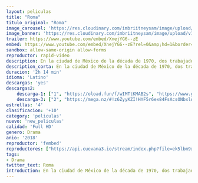 ```yaml
---
layout: peliculas
title: "Roma"
titulo_original: "Roma"
image_carousel: 'https://res.cloudinary.com/imbriitneysam/image/upload/v1545878577/roma-poster-min.jpg'
image_banner: 'https://res.cloudinary.com/imbriitneysam/image/upload/v1545878579/roma-banner-min.jpg'
trailer: https://www.youtube.com/embed/XnejYG6--zE
embed: https://www.youtube.com/embed/XnejYG6--zE?rel=0&amp;hd=1&border=0&wmode=opaque&enablejsapi=1&modestbranding=1&controls=1&showinfo=1
sandbox: allow-same-origin allow-forms
reproductor: rapid-video
description: En la ciudad de México de la década de 1970, dos trabajadoras domésticas ayudan a una madre de cuatro hijos mientras su esposo está ausente por un período prolongado.
description_corta: En la ciudad de México de la década de 1970, dos trabajadoras domésticas ayudan a una madre de cuatro hijos mientras su esposo está ausente por un período prolongado.
duracion: '2h 14 min'
idioma: 'Latino'
descargas: 'yes'
descargas2:
    descarga-1: ["1", "https://oload.fun/f/wIMTtKMAB2s", "https://www.google.com/s2/favicons?domain=openload.co","OpenLoad","https://res.cloudinary.com/imbriitneysam/image/upload/v1541473684/mexico.png", "Latino", "Full HD"]
    descarga-3: ["2", "https://mega.nz/#!z6ZyyKZI!HYF5r6ex84FsAcsONbxlA3o7A1Ji4h375CD4qzfEC4Y", "https://www.google.com/s2/favicons?domain=mega.nz","Mega","https://res.cloudinary.com/imbriitneysam/image/upload/v1541473684/mexico.png", "Latino", "Full HD"]
estrellas: '4'
clasificacion: '+10'
category: 'peliculas'
nuevo: 'new_peliculas'
calidad: 'Full HD'
genero: Drama
anio: '2018'
reproductor: 'fembed'
reproductores: ["https://api.cuevana3.io/stream/index.php?file=ek5lbm9xYWNrS0xYMTZLa2xNbkdvY3ZTb3BtZng4TGp6ZFpobGFMUGtPYll4SldlbUkvSjJNWFBtS1JnbEpLa2w1Um5ZSlRTMGViVTBxZGdsdEhPb3RqWGFXTm9sNUtxbHNKL2M0ZkJxYmVTMEtObQ"]
tags:
- Drama
twitter_text: Roma
introduction: En la ciudad de México de la década de 1970, dos trabajadoras domésticas ayudan a una madre de cuatro hijos mientras su esposo está ausente por un período prolongado.
---
```



 







